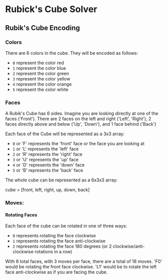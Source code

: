# Rubick's Cube Solver

## Rubik's Cube Encoding

### Colors
There are 6 colors in the cube. They will be encoded as follows:

- `0` represent the color red
- `1` represent the color blue
- `2` represent the color green
- `3` represent the color yellow
- `4` represent the color orange
- `5` represent the color white

### Faces
A Rubik's Cube has 6 sides. Imagine you are looking directly at one of the faces ('Front'). There are 2 faces on the left and right ('Left', 'Right'), 2 faces directly above and below ('Up', 'Down'), and 1 face behind ('Back')

Each face of the Cube will be represented as a 3x3 array:

- `0` or 'F' represents the 'front' face or the face you are looking at
- `1` or 'L' represents the 'left' face
- `2` or 'R' represents the 'right' face
- `3` or 'U' represents the 'up' face
- `4` or 'D' represents the 'down' face
- `5` or 'B' represents the 'back' face

The whole cube can be represented as a 6x3x3 array:

cube = [front, left, right, up, down, back]

### Moves:

#### Rotating Faces
Each face of the cube can be rotated in one of three ways:
- `0` represents rotating the face clockwise
- `1` represents rotating the face anti-clockwise
- `2` represents rotating the face 180 degrees (or 2 clockwise/anti-clockwise rotations in a row)

With 6 total faces, with 3 moves per face, there are a total of 18 moves. 'F0' would be rotating the front face clockwise. 'L1' would be to rotate the left face anti-clockwise as if you are facing the cube.